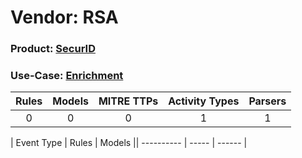 Vendor: RSA
===========
### Product: [SecurID](../ds_rsa_securid.md)
### Use-Case: [Enrichment](../../../../UseCases/uc_enrichment.md)

| Rules | Models | MITRE TTPs | Activity Types | Parsers |
|:-----:|:------:|:----------:|:--------------:|:-------:|
|   0   |   0    |     0      |       1        |    1    |

| Event Type | Rules | Models || ---------- | ----- | ------ |
